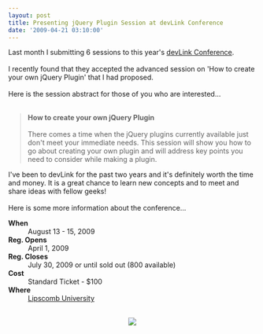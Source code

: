 ```yaml
---
layout: post
title: Presenting jQuery Plugin Session at devLink Conference
date: '2009-04-21 03:10:00'
---
```


Last month I submitting 6 sessions to this year's <a href="http://www.devlink.net/">devLink Conference</a>.<br><br> I recently found that they accepted the advanced session on 'How to create your own jQuery Plugin' that I had proposed.  <br><br>Here is the session abstract for those of you who are interested...<br><br><blockquote><b>How to create your own jQuery Plugin</b><br><br>There comes a time when the jQuery plugins currently available just don't meet your immediate needs. This session will show you how to go about creating your own plugin and will address key points you need to consider while making a plugin.</blockquote>I've been to devLink for the past two years and it's definitely worth the time and money. It is a great chance to learn new concepts and to meet and share ideas with fellow geeks!<br><br>Here is some more information about the conference...<br><dl><dt><b>When</b></dt><dd>August 13 - 15, 2009</dd><dt><b>Reg. Opens</b></dt><dd>April 1, 2009</dd><dt><b>Reg. Closes</b></dt><dd>July 30, 2009 or until sold out (800 available)</dd><dt><b>Cost</b></dt><dd>Standard Ticket - $100 </dd><dt><b>Where</b></dt><dd><a href="http://maps.google.com/maps?f=q&source=s_q&hl=en&geocode=&q=One+University+Park+Drive+Nashville,+TN++37204&sll=37.0625,-95.677068&sspn=47.704107,79.101563&ie=UTF8&z=16&iwloc=A">Lipscomb University</a></dd></dl><br><center><a href="http://www.devlink.net/" imageanchor="1"><img border="0" src="http://3.bp.blogspot.com/_L6DiZQsfJzs/Se04s3Kc3CI/AAAAAAAAGyg/T43FLMpTyrI/s400/devLinkBanner.png"></a></center>
